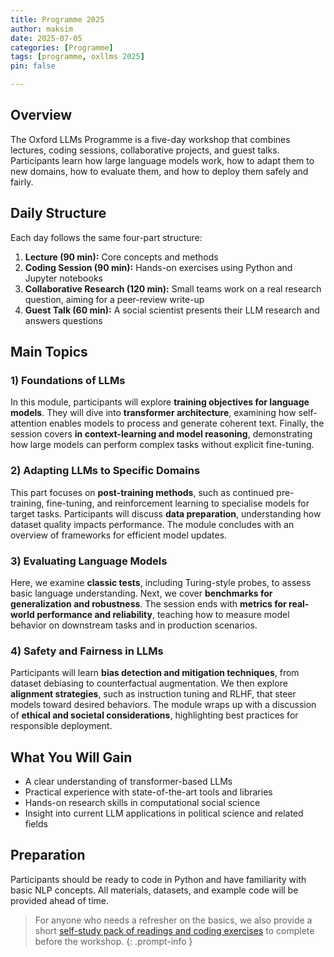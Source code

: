 ```yaml
---
title: Programme 2025
author: maksim
date: 2025-07-05
categories: [Programme]
tags: [programme, oxllms 2025]
pin: false

---
```


## Overview

The Oxford LLMs Programme is a five-day workshop that combines lectures, coding sessions, collaborative projects, and guest talks. Participants learn how large language models work, how to adapt them to new domains, how to evaluate them, and how to deploy them safely and fairly.

## Daily Structure

Each day follows the same four-part structure:

1. **Lecture (90 min):** Core concepts and methods  
2. **Coding Session (90 min):** Hands-on exercises using Python and Jupyter notebooks  
3. **Collaborative Research (120 min):** Small teams work on a real research question, aiming for a peer-review write-up  
4. **Guest Talk (60 min):** A social scientist presents their LLM research and answers questions  

## Main Topics

### 1) Foundations of LLMs  
In this module, participants will explore **training objectives for language models**. They will dive into **transformer architecture**, examining how self-attention enables models to process and generate coherent text. Finally, the session covers **in context-learning and model reasoning**, demonstrating how large models can perform complex tasks without explicit fine-tuning.

### 2) Adapting LLMs to Specific Domains  
This part focuses on **post-training methods**, such as continued pre-training, fine-tuning, and reinforcement learning to specialise models for target tasks. Participants will discuss **data preparation**, understanding how dataset quality impacts performance. The module concludes with an overview of frameworks for efficient model updates.

### 3) Evaluating Language Models  
Here, we examine **classic tests**, including Turing-style probes, to assess basic language understanding. Next, we cover **benchmarks for generalization and robustness**. The session ends with **metrics for real-world performance and reliability**, teaching how to measure model behavior on downstream tasks and in production scenarios.

### 4) Safety and Fairness in LLMs  
Participants will learn **bias detection and mitigation techniques**, from dataset debiasing to counterfactual augmentation. We then explore **alignment strategies**, such as instruction tuning and RLHF, that steer models toward desired behaviors. The module wraps up with a discussion of **ethical and societal considerations**, highlighting best practices for responsible deployment.

## What You Will Gain

- A clear understanding of transformer-based LLMs  
- Practical experience with state-of-the-art tools and libraries  
- Hands-on research skills in computational social science  
- Insight into current LLM applications in political science and related fields  

## Preparation

Participants should be ready to code in Python and have familiarity with basic NLP concepts. All materials, datasets, and example code will be provided ahead of time.

> For anyone who needs a refresher on the basics, we also provide a short [self-study pack of readings and coding exercises](https://llmsforsocialscience.net/preliminaries/) to complete before the workshop. 
{: .prompt-info }
